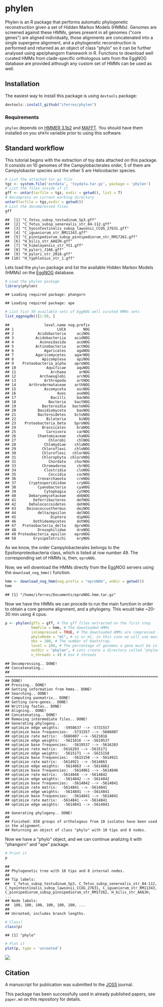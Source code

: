 phylen
================

Phylen is an R package that performs automatic phylogenetic reconstruction given a set of Hidden Markov Models (HMMs). Genomes are screened against these HMMs, genes present in all genomes ("core genes") are aligned individually, those alignments are concatenated into a single supergene alignment, and a phylogenetic reconstruction is performed and returned as an object of class "phylo" so it can be further analysed using ape/phangorn framework in R. Functions to download well curated HMMs from clade-specific orthologous sets from the EggNOG database are provided although any custom set of HMMs can be used as well.

## Installation

The easiest way to install this package is using `devtools` package:

``` r
devtools::install_github("iferres/phylen")
```

### Requirements

`phylen` depends on [HMMER 3.1b2](http://hmmer.org/) and [MAFFT](https://mafft.cbrc.jp/alignment/software/). You should have them installed on you `$PATH` variable prior to using this software.

## Standard workflow

This tutorial begins with the extraction of toy data attached on this package. It consists on 10 genomes of the Campylobacterales order, 5 of them are Campylobacter species and the other 5 are Helicobacter species.

``` r
# List the attached tar.gz file
tgz <- system.file('extdata', 'toydata.tar.gz', package = 'phylen')
# List the files inside if it
gff <- untar(tarfile = tgz, exdir = getwd(), list = T)
# Decompress on current working directory
untar(tarfile = tgz,exdir = getwd())
# List the decompressed files
gff
```

    ##  [1] "C_fetus_subsp_testudinum_Sp3.gff"                   
    ##  [2] "C_fetus_subsp_venerealis_str_84-112.gff"            
    ##  [3] "C_hyointestinalis_subsp_lawsonii_CCUG_27631.gff"    
    ##  [4] "C_iguaniorum_str_RM11343.gff"                       
    ##  [5] "C_pinnipediorum_subsp_pinnipediorum_str_RM17262.gff"
    ##  [6] "H_bilis_str_AAQJH.gff"                              
    ##  [7] "H_himalayensis_str_YS1.gff"                         
    ##  [8] "H_pylori_J166.gff"                                  
    ##  [9] "H_pylori_str_2018.gff"                              
    ## [10] "H_typhlonius_str_1.gff"

Lets load the `phylen` package and list the available Hidden Markov Models (HMMs) on the [EggNOG](http://eggnogdb.embl.de/#/app/home) database.

``` r
# Load the phylen package
library(phylen)
```

    ## Loading required package: phangorn

    ## Loading required package: ape

``` r
# List fist 50 available sets of EggNOG well curated HMMs sets
list_eggnogdb()[1:50, ]
```

    ##                level.name nog.prefix
    ## 1                    LUCA        NOG
    ## 2           Acidobacteria     aciNOG
    ## 3          Acidobacteriia    acidNOG
    ## 4            Aconoidasida     acoNOG
    ## 5          Actinobacteria     actNOG
    ## 6              Agaricales     agaNOG
    ## 7          Agaricomycetes    agarNOG
    ## 8             Apicomplexa     apiNOG
    ## 9    Proteobacteria_alpha    aproNOG
    ## 10              Aquificae     aquNOG
    ## 11                Archaea      arNOG
    ## 12           Archaeoglobi     arcNOG
    ## 13             Arthropoda     artNOG
    ## 14      Arthrodermataceae    arthNOG
    ## 15             Ascomycota     ascNOG
    ## 16                   Aves     aveNOG
    ## 17                Bacilli     bacNOG
    ## 18               Bacteria    bactNOG
    ## 19            Bacteroidia   bacteNOG
    ## 20          Basidiomycota     basNOG
    ## 21          Bacteroidetes    bctoNOG
    ## 22              Bilateria      biNOG
    ## 23    Proteobacteria_beta    bproNOG
    ## 24            Brassicales     braNOG
    ## 25              Carnivora     carNOG
    ## 26          Chaetomiaceae     chaNOG
    ## 27               Chlorobi     chlNOG
    ## 28             Chlamydiae    chlaNOG
    ## 29            Chloroflexi    chloNOG
    ## 30            Chloroflexi   chlorNOG
    ## 31            Chlorophyta  chloroNOG
    ## 32               Chordata    chorNOG
    ## 33            Chromadorea     chrNOG
    ## 34             Clostridia     cloNOG
    ## 35               Coccidia     cocNOG
    ## 36          Crenarchaeota     creNOG
    ## 37      Cryptosporidiidae     cryNOG
    ## 38          Cyanobacteria     cyaNOG
    ## 39             Cytophagia     cytNOG
    ## 40      Debaryomycetaceae     debNOG
    ## 41        Deferribacteres     defNOG
    ## 42      Dehalococcoidetes     dehNOG
    ## 43     Deinococcusthermus     deiNOG
    ## 44          delta/epsilon     delNOG
    ## 45                Diptera     dipNOG
    ## 46        Dothideomycetes     dotNOG
    ## 47   Proteobacteria_delta    dproNOG
    ## 48          Drosophilidae     droNOG
    ## 49 Proteobacteria_epsilon    eproNOG
    ## 50        Erysipelotrichi     eryNOG

As we know, the order Campylobacterales belongs to the Epsilonproteobacteria class, which is listed at row number 49. The corresponding set of HMMs is, then, `eproNOG`.

Now, we will download the HMMs directly from the EggNOG servers using the `download_nog_hmm()` function.

``` r
hmm <- download_nog_hmm(nog.prefix = "eproNOG", onDir = getwd())
hmm
```

    ## [1] "/home/iferres/Documents/eproNOG.hmm.tar.gz"

Now we have the HMMs we can procede to run the main function in order to obtain a core genome alignment, and a phylogeny. This would take ~20-30 min using 4 cpus.

``` r
p <- phylen(gffs = gff, # The gff files extracted on the first step
            hmmFile = hmm, # The downloaded HMMs
            isCompressed = TRUE, # The downloaded HMMs are compressed (tar.gz)
            phyloMode = "ml", # nj or ml, in this case we will use maximum likelihood
            nbs = 100, # The number of bootstrap.
            level = 100, # The percentage of genomes a gene must be in to be considered as part of the coregenome.
            outDir = "phylen", # Lets create a directory called "phylen" to put the output files
            n_threads = 4) # Use 4 threads
```

    ## Decompressing.. DONE!
    ## Concatenating.. 
    ## ===========================================================================
    ## DONE!
    ## Pressing.. DONE!
    ## Getting information from hmms.. DONE!
    ## Searching.. DONE!
    ## Computing panmatrix.. DONE!
    ## Getting core-genes.. DONE!
    ## Writting fastas.. DONE!
    ## Aligning.. DONE!
    ## Concatenating.. DONE!
    ## Removing intermediate files.. DONE!
    ## Generating phylogeny..
    ## optimize edge weights:  -5958637 --> -5731557 
    ## optimize base frequencies:  -5731557 --> -5686007 
    ## optimize rate matrix:  -5686007 --> -5621016 
    ## optimize edge weights:  -5621016 --> -5619537 
    ## optimize base frequencies:  -5619537 --> -5616203 
    ## optimize rate matrix:  -5616203 --> -5615171 
    ## optimize edge weights:  -5615171 --> -5615158 
    ## optimize base frequencies:  -5615158 --> -5614921 
    ## optimize rate matrix:  -5614921 --> -5614863 
    ## optimize edge weights:  -5614863 --> -5614861 
    ## optimize base frequencies:  -5614861 --> -5614846 
    ## optimize rate matrix:  -5614846 --> -5614842 
    ## optimize edge weights:  -5614842 --> -5614842 
    ## optimize base frequencies:  -5614842 --> -5614841 
    ## optimize rate matrix:  -5614841 --> -5614841 
    ## optimize edge weights:  -5614841 --> -5614841 
    ## optimize base frequencies:  -5614841 --> -5614841 
    ## optimize rate matrix:  -5614841 --> -5614841 
    ## optimize edge weights:  -5614841 --> -5614841

    ## Generating phylogeny.. DONE!
    ## 
    ## Finished: 658 groups of orthologous from 10 isolates have been used in the alignment.
    ## Returning an object of class "phylo" with 10 tips and 8 nodes.

Now we have a "phylo" object, and we can continue analizing it with "phangorn" and "ape" package.

``` r
# Print it
p
```

    ## 
    ## Phylogenetic tree with 10 tips and 8 internal nodes.
    ## 
    ## Tip labels:
    ##  C_fetus_subsp_testudinum_Sp3, C_fetus_subsp_venerealis_str_84-112, C_hyointestinalis_subsp_lawsonii_CCUG_27631, C_iguaniorum_str_RM11343, C_pinnipediorum_subsp_pinnipediorum_str_RM17262, H_bilis_str_AAQJH, ...
    ## Node labels:
    ##  100, 100, 100, 100, 100, 100, ...
    ## 
    ## Unrooted; includes branch lengths.

``` r
# Class?
class(p)
```

    ## [1] "phylo"

``` r
# Plot it
plot(p, type = 'unrooted')
```

![](vignettes/readme_img1.png)


## Citation

A manuscript for publication was submitted to the [JOSS](https://joss.theoj.org/) journal.

This package has been successfully used in already published papers, see `paper.md` on this repository for details.
